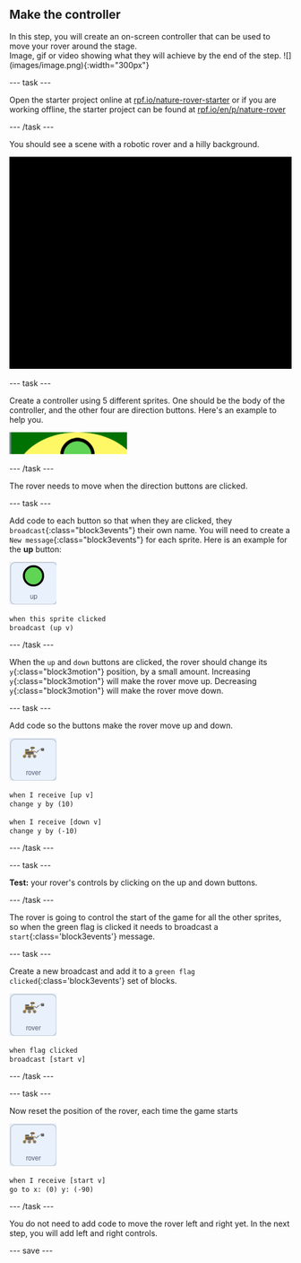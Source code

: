## Make the controller

<div style="display: flex; flex-wrap: wrap">
<div style="flex-basis: 200px; flex-grow: 1; margin-right: 15px;">
In this step, you will create an on-screen controller that can be used to move your rover around the stage.
</div>
<div>
Image, gif or video showing what they will achieve by the end of the step. ![](images/image.png){:width="300px"}
</div>
</div>

--- task ---

Open the starter project online at [rpf.io/nature-rover-starter](https://rpf.io/nature-rover-starter) or if you are working offline, the starter project can be found at [rpf.io/en/p/nature-rover](https://rpf.io/en/p/nature-rover)

--- /task ---

You should see a scene with a robotic rover and a hilly background. 

![the staring background showing hills, a pile of mud and a robot](images/starter-background.png)

--- task ---

Create a controller using 5 different sprites. One should be the body of the controller, and the other four are direction buttons. Here's an example to help you.

![image of a controller on the Scratch stage with four green buttons on a yellow oval background](images/controller.png)

--- /task ---

The rover needs to move when the direction buttons are clicked.

--- task ---

Add code to each button so that when they are clicked, they `broadcast`{:class="block3events"} their own name. You will need to create a `New message`{:class="block3events"} for each sprite. Here is an example for the **up** button:

![the up sprite](images/up-sprite.png)
```blocks3
when this sprite clicked
broadcast (up v)
```

--- /task ---

When the `up` and `down` buttons are clicked, the rover should change its `y`{:class="block3motion"} position, by a small amount. Increasing `y`{:class="block3motion"} will make the rover move up. Decreasing `y`{:class="block3motion"} will make the rover move down.

--- task ---

Add code so the buttons make the rover move up and down.

![the rover sprite](images/rover-sprite.png)
```blocks3
when I receive [up v]
change y by (10)

when I receive [down v]
change y by (-10)
```

--- /task ---

--- task ---

**Test:** your rover's controls by clicking on the up and down buttons.

--- /task ---

The rover is going to control the start of the game for all the other sprites, so when the green flag is clicked it needs to broadcast a `start`{:class='block3events'} message.

--- task ---

Create a new broadcast and add it to a `green flag clicked`{:class='block3events'} set of blocks.

![the rover sprite](images/rover-sprite.png)
```blocks3
when flag clicked
broadcast [start v]
``` 

--- /task ---

--- task ---

Now reset the position of the rover, each time the game starts

![the rover sprite](images/rover-sprite.png)
```blocks3
when I receive [start v]
go to x: (0) y: (-90)
```

--- /task ---

You do not need to add code to move the rover left and right yet. In the next step, you will add left and right controls.

--- save ---
